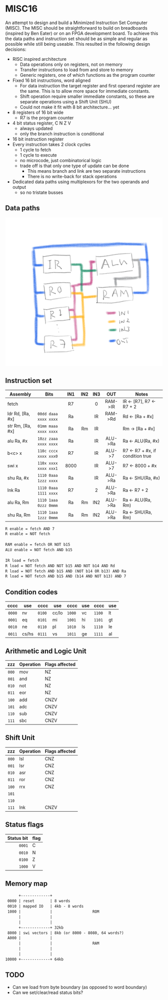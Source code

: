 # MISC16

An attempt to design and build a Minimized Instruction Set Computer (MISC). The MISC should be straightforward to build on breadboards (inspired by Ben Eater) or on an FPGA development board. To achieve this the data paths and instruction set should be as simple and regular as possible while still being useable. This resulted in the following design decisions:

- RISC inspired architecture
  - Data operations only on registers, not on memory
  - Transfer instructions to load from and store to memory
  - Generic registers, one of which functions as the program counter
- Fixed 16 bit instructions, word aligned
  - For data instruction the target register and first operand register are the same. This is to allow more space for immediate constants.
  - Shift operation require smaller immediate constants, so these are separate operations using a Shift Unit (SHU)
  - Could not make it fit with 8 bit architecture... yet
- 8 registers of 16 bit wide
  - R7 is the program counter
- 4 bit status register, C N Z V
  - always updated
  - only the branch instruction is conditional
- 16 bit instruction register
- Every instruction takes 2 clock cycles
  - 1 cycle to fetch
  - 1 cycle to execute
  - no microcode, just combinatorical logic
  - trade off is that only one type of update can be done
    - This means branch and link are two separate instructions
    - There is no write-back for stack operations
- Dedicated data paths using multiplexors for the two operands and output
  - so no tristate busses



## Data paths
![datapaths](comp_arch.png)

## Instruction set

| Assembly         | Bits                  | IN1  | IN2| IN3 | OUT    | Notes
| ---------------- | --------------------- |:----:|:--:|:---:|:------:|------
| fetch            |                       | R7   |    | 0   | RAM->IR| IR <- [R7], R7 <- R7 + 2
| ldr Rd, [Ra, #x] | `00dd daaa xxxx xxxx` | Ra   |    | IR  | RAM->Rd| Rd <- [Ra + #x]
| str Rm, [Ra, #x] | `01mm maaa xxxx xxxx` | Ra   | Rm | IR  |        | Rm -> [Ra + #x]
| alu Ra, #x       | `10zz zaaa xxxx xxxx` | Ra   |    | IR  | ALU->Ra| Ra <- ALU(Ra, #x)
| b\<c\> x         | `110c cccx xxxx xxx0` | R7   |    | IR  | ALU->7 | R7 <- R7 + #x, if condition true
| swi x            | `110x xxxx xxxx xxx1` | 8000 |    | IR  | ALU->7 | R7 <- 8000 + #x
| shu Ra, #x       | `1110 0aaa 1zzz xxxx` | Ra   |    | IR  | ALU->Ra| Ra <- SHU(Ra, #x)
| lnk Ra           | `1110 0aaa 1111 xxxx` | R7   |    | 2   | ALU->Ra| Ra <- R7 + 2
| alu Ra, Rm       | `1110 1aaa 0zzz 0mmm` | Ra   | Rm | IN2 | ALU->Ra| Ra <- ALU(Ra, Rm)
| shu Ra, Rm       | `1110 1aaa 1zzz 0mmm` | Ra   | Rm | IN2 | ALU->Ra| Ra <- SHU(Ra, Rm)

```txt
R enable = fetch AND 7
R enable = NOT fetch 

RAM enable = fetch OR NOT b15
ALU enable = NOT fetch AND b15

IR load = fetch
R load = NOT fetch AND NOT b15 AND NOT b14 AND Rd
R load = NOT fetch AND b15 AND (NOT b14 OR b13) AND Ra
R load = NOT fetch AND b15 AND (b14 AND NOT b13) AND 7
```

## Condition codes

|cccc  |use  |cccc  |use  |cccc  |use|cccc  |use
|:----:|-----|------|-----|------|---|------|--
|`0000`|nv   |`0100`|cc/lo|`1000`|vc |`1100`|lt
|`0001`|eq   |`0101`|mi   |`1001`|hi |`1101`|gt
|`0010`|ne   |`0110`|pl   |`1010`|ls |`1110`|le
|`0011`|cs/hs|`0111`|vs   |`1011`|ge |`1111`|al


## Arithmetic and Logic Unit

|zzz  |Operation|Flags affected
|:---:|---------|--------------
|`000`|mov      |NZ
|`001`|and      |NZ
|`010`|not      |NZ
|`011`|eor      |NZ
|`100`|add      |CNZV
|`101`|adc      |CNZV
|`110`|sub      |CNZV
|`111`|sbc      |CNZV


## Shift Unit

|zzz  |Operation|Flags affected
|:---:|---------|--------------
|`000`|lsl      |CNZ
|`001`|lsr      |CNZ
|`010`|asr      |CNZ
|`011`|ror      |CNZ
|`100`|rrx      |CNZ
|`101`|         |
|`110`|         |
|`111`|lnk      |CNZV

## Status flags

|Status bit|flag|
|---------:|-|
|`0001`    |C
|`0010`    |N
|`0100`    |Z
|`1000`    |V


## Memory map
```txt
      +-------------+
 0000 | reset       | 8 words
 0010 | mapped IO   | 4kb - 8 words
 1000 |             |                  ROM
      |             |
      |             |
      +-------------+ 32kb
 8000 | swi vectors | 8kb (or 8000 - 8080, 64 words?)
 A000 |             |
      |             |                  RAM
      |             |
      |             |
10000 +-------------+ 64kb
```

## TODO

- Can we load from byte boundary (as opposed to word boundary)
- Can we set/clear/read status bits?
